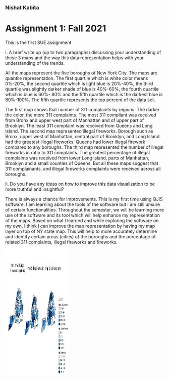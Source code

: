 ### Nishat Kabita

# Assignment 1: Fall 2021
This is the first SUE assignment

i. A brief write up (up to two paragraphs) discussing your understanding of these 3 maps and the way this data representation helps with your understanding of the trends.

All the maps represent the five boroughs of New York City. The maps are quantile representation. The first quartile which is white color means 0%-20%, the second quartile which is light blue is 20%-40%, the third quartile was slightly darker shade of blue is 40%-60%, the fourth quartile which is blue is 60%- 80% and the fifth quartile which is the darkest blue is 80%-100%. The fifth quartile represents the top percent of the data set. 


The first map shows that number of 311 complaints by regions. The darker the color, the more 311 complaints. The most 311 compliant was received from Bronx and upper west part of Manhattan and of upper part of Brooklyn. The least 311 complaint was received from Queens and Long Island. The second map represented illegal fireworks. Borough such as Bronx, upper west of Manhattan, central part of Brooklyn, and Long Island had the greatest illegal fireworks. Queens had lower illegal firework compared to any boroughs. The third map represented the number of illegal fireworks in ratio to 311 complaints. The greatest percentage of illegal complaints was received from lower Long Island, parts of Manhattan,  Brooklyn and a small counties of Queens. But all these maps suggest that 311 complainants, and illegal fireworks complaints were received across all boroughs.



ii. Do you have any ideas on how to improve this data visualization to be more truthful and insightful?

There is always a chance for improvements. This is my first time using QJIS software. I am learning about the tools of the software but I am still unsure of certain functionalities. Throughout the semester, we will be learning more use of the software and its tool which will help enhance my representation of the maps. Based on what I learned and while exploring the software on my own, I think I can improve the map representation by having my map layer on top of NY state map. This will help to more accurately determine and identify certain areas (cities) of the boroughs and the percentage of related 311 complaints, illegal fireworks and fireworks.

<img src="https://github.com/NishatKabita/Assignment-1/blob/main/SUE%20HW%201%20MAPS.png" width="200" height="400" />



